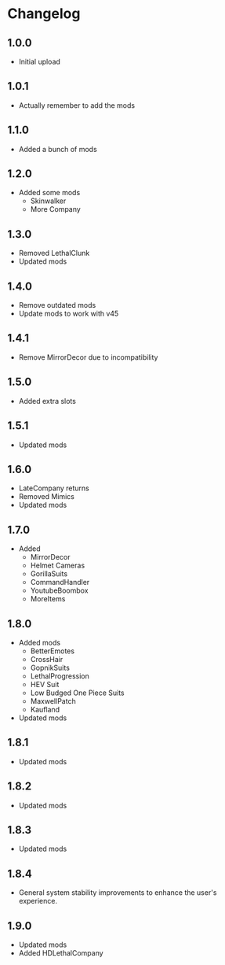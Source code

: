 # Changelog

## 1.0.0

- Initial upload

## 1.0.1

- Actually remember to add the mods

## 1.1.0

- Added a bunch of mods

## 1.2.0

- Added some mods
  - Skinwalker
  - More Company

## 1.3.0

- Removed LethalClunk
- Updated mods

## 1.4.0

- Remove outdated mods
- Update mods to work with v45

## 1.4.1

- Remove MirrorDecor due to incompatibility

## 1.5.0

- Added extra slots

## 1.5.1

- Updated mods

## 1.6.0

- LateCompany returns
- Removed Mimics
- Updated mods

## 1.7.0

- Added
  - MirrorDecor
  - Helmet Cameras
  - GorillaSuits
  - CommandHandler
  - YoutubeBoombox
  - MoreItems

## 1.8.0

- Added mods
  - BetterEmotes
  - CrossHair
  - GopnikSuits
  - LethalProgression
  - HEV Suit
  - Low Budged One Piece Suits
  - MaxwellPatch
  - Kaufland
- Updated mods

## 1.8.1

- Updated mods

## 1.8.2

- Updated mods

## 1.8.3

- Updated mods

## 1.8.4

- General system stability improvements to enhance the user's experience.

## 1.9.0

- Updated mods
- Added HDLethalCompany